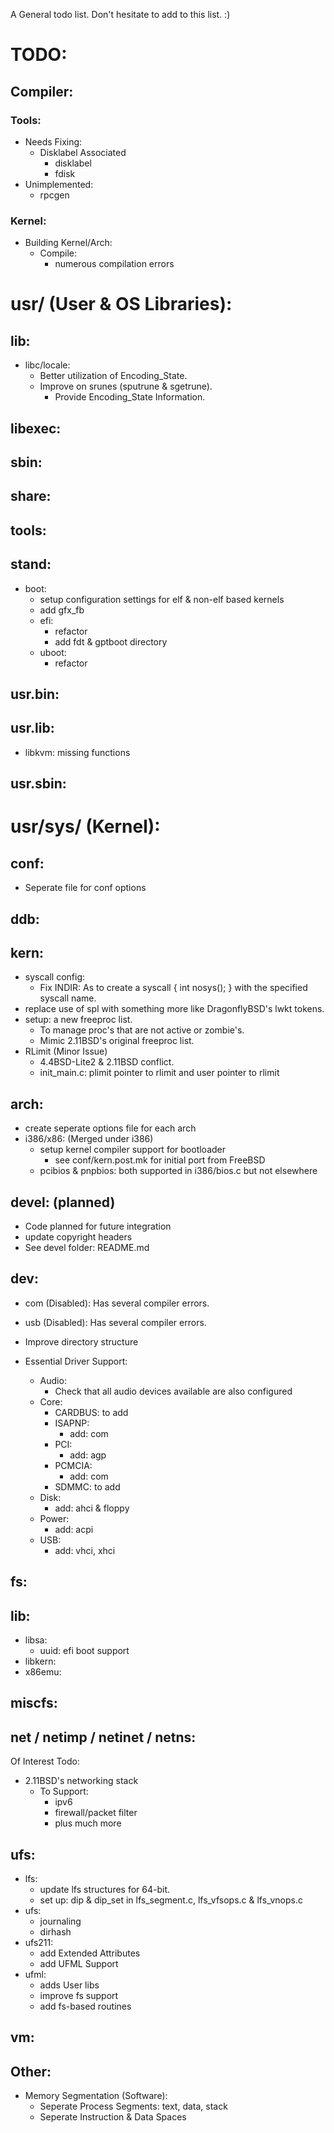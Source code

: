 A General todo list. Don't hesitate to add to this list. :)

# TODO:
## Compiler:
### Tools:
- Needs Fixing:
	- Disklabel Associated
		- disklabel
		- fdisk
- Unimplemented:
	- rpcgen
			
### Kernel:
- Building Kernel/Arch:
	- Compile:
		- numerous compilation errors 

# usr/ (User & OS Libraries):
## lib:
- libc/locale:
	- Better utilization of Encoding_State.
	- Improve on srunes (sputrune & sgetrune).
		- Provide Encoding_State Information.

## libexec:

## sbin:

## share:

## tools:

## stand:
- boot:
	- setup configuration settings for elf & non-elf based kernels
	- add gfx_fb
	- efi:
		- refactor
		- add fdt & gptboot directory
	- uboot:
		- refactor

## usr.bin:

## usr.lib:
- libkvm: missing functions

## usr.sbin:

# usr/sys/ (Kernel):
## conf:
- Seperate file for conf options

## ddb:

## kern:
- syscall config: 
	- Fix INDIR: As to create a syscall { int nosys(); } 
	with the specified syscall name.
- replace use of spl with something more like DragonflyBSD's lwkt tokens.
- setup: a new freeproc list. 
	- To manage proc's that are not active or zombie's.
	- Mimic 2.11BSD's original freeproc list.
- RLimit (Minor Issue)
	- 4.4BSD-Lite2 & 2.11BSD conflict.
	- init_main.c: plimit pointer to rlimit and user pointer to rlimit
	
## arch:
- create seperate options file for each arch
- i386/x86: (Merged under i386)
	- setup kernel compiler support for bootloader
		- see conf/kern.post.mk for initial port from FreeBSD
	- pcibios & pnpbios: both supported in i386/bios.c but not elsewhere

## devel: (planned)
- Code planned for future integration
- update copyright headers
- See devel folder: README.md

## dev:
- com (Disabled): Has several compiler errors.
- usb (Disabled): Has several compiler errors.

- Improve directory structure
- Essential Driver Support:
	- Audio:
		- Check that all audio devices available are also configured	
	- Core:
		- CARDBUS: to add
		- ISAPNP: 
			- add: com
		- PCI:
			- add: agp
		- PCMCIA:
			- add: com
		- SDMMC: to add
	- Disk:
		- add: ahci & floppy
	- Power:
		- add: acpi
	- USB:
		- add: vhci, xhci

## fs:

## lib:
- libsa:
	- uuid: efi boot support
- libkern:
- x86emu:

## miscfs:

## net / netimp / netinet / netns:
Of Interest Todo:
- 2.11BSD's networking stack
	- To Support:
		- ipv6
		- firewall/packet filter
		- plus much more
		
## ufs:
- lfs:
	- update lfs structures for 64-bit.
	- set up: dip & dip_set in lfs_segment.c, lfs_vfsops.c & lfs_vnops.c
- ufs:
	- journaling
	- dirhash
- ufs211:
   	- add Extended Attributes
	- add UFML Support
- ufml:
	- adds User libs
	- improve fs support
	- add fs-based routines

## vm:

## Other:
- Memory Segmentation (Software):
	- Seperate Process Segments: text, data, stack
	- Seperate Instruction & Data Spaces
